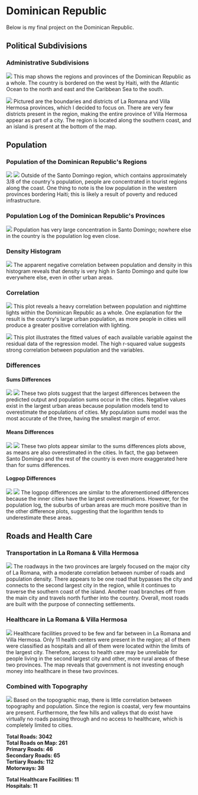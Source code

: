 # Dominican Republic

Below is my final project on the Dominican Republic.

## Political Subdivisions

### Administrative Subdivisions

![](dr.png)
This map shows the regions and provinces of the Dominican Republic as a whole. The country is bordered on the west by Haiti, with the Atlantic Ocean to the north and east and the Caribbean Sea to the south.

![](combined.png)
Pictured are the boundaries and districts of La Romana and Villa Hermosa provinces, which I decided to focus on. There are very few districts present in the region, making the entire province of Villa Hermosa appear as part of a city. The region is located along the southern coast, and an island is present at the bottom of the map.

## Population

### Population of the Dominican Republic's Regions

![](dom_pop19_1.png)
![](domrepublic.png)
Outside of the Santo Domingo region, which contains approximately 3/8 of the country's population, people are concentrated in tourist regions along the coast. One thing to note is the low population in the western provinces bordering Haiti; this is likely a result of poverty and reduced infrastructure.

### Population Log of the Dominican Republic's Provinces

![](dom_logpop19b.png)
Population has very large concentration in Santo Domingo; nowhere else in the country is the population log even close.

### Density Histogram

![](domhistogram.png)
The apparent negative correlation between population and density in this histogram reveals that density is very high in Santo Domingo and quite low everywhere else, even in other urban areas.

### Correlation

![](domr2one.png)
This plot reveals a heavy correlation between population and nighttime lights within the Dominican Republic as a whole. One explanation for the result is the country's large urban population, as more people in cities will produce a greater positive correlation with lighting.

![](domr2two.png)
This plot illustrates the fitted values of each available variable against the residual data of the regression model. The high r-squared value suggests strong correlation between population and the variables.

### Differences
#### Sums Differences
![](diffsums.png)
![](diffsums3d.png)
These two plots suggest that the largest differences between the predicted output and population sums occur in the cities. Negative values exist in the largest urban areas because population models tend to overestimate the populations of cities. My population sums model was the most accurate of the three, having the smallest margin of error.

#### Means Differences
![](diffmeans.png)
![](diffmeans3d.png)
These two plots appear similar to the sums differences plots above, as means are also overestimated in the cities. In fact, the gap between Santo Domingo and the rest of the country is even more exaggerated here than for sums differences.

#### Logpop Differences
![](difflogpop.png)
![](difflogpop3d.png)
The logpop differences are similar to the aforementioned differences because the inner cities have the largest overestimations. However, for the population log, the suburbs of urban areas are much more positive than in the other difference plots, suggesting that the logarithm tends to underestimate these areas.

## Roads and Health Care
### Transportation in La Romana & Villa Hermosa
![](dom_roads.png)
The roadways in the two provinces are largely focused on the major city of La Romana, with a moderate correlation between number of roads and population density. There appears to be one road that bypasses the city and connects to the second largest city in the region, while it continues to traverse the southern coast of the island. Another road branches off from the main city and travels north further into the country. Overall, most roads are built with the purpose of connecting settlements.

### Healthcare in La Romana & Villa Hermosa
![](dom_health.png)
Healthcare facilities proved to be few and far between in La Romana and Villa Hermosa. Only 11 health centers were present in the region; all of them were classified as hospitals and all of them were located within the limits of the largest city. Therefore, access to health care may be unreliable for people living in the second largest city and other, more rural areas of these two provinces. The map reveals that government is not investing enough money into healthcare in these two provinces.

### Combined with Topography
![](render.png)
Based on the topographic map, there is little correlation between topography and population. Since the region is coastal, very few mountains are present. Furthermore, the few hills and valleys that do exist have virtually no roads passing through and no access to healthcare, which is completely limited to cities.

**Total Roads: 3042**  
**Total Roads on Map: 261**  
**Primary Roads: 46**  
**Secondary Roads: 65**  
**Tertiary Roads: 112**  
**Motorways: 38**  

**Total Healthcare Facilities: 11**  
**Hospitals: 11**
